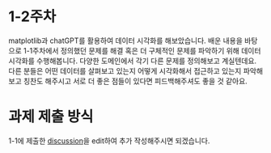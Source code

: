 # 1-2주차

matplotlib과 chatGPT를 활용하여 데이터 시각화를 해보았습니다. 배운 내용을 바탕으로 1-1주차에서 정의했던 문제를 해결 혹은 더 구체적인 문제를 파악하기 위해 데이터 시각화를 수행해봅니다. 다양한 도메인에서 각기 다른 문제를 정의해보고 계실텐데요. 다른 분들은 어떤 데이터를 살펴보고 있는지 어떻게 시각화해서 접근하고 있는지 파악해보고 칭찬도 해주시고 서로 더 좋은 점들이 있다면 피드백해주셔도 좋을 것 같아요. 


# 과제 제출 방식

1-1에 제출한 [discussion](https://github.com/Kim-jy0819/wanted-pre-onboarding-challenge-data/discussions/categories/2023%EB%85%84-11%EC%9B%94-%ED%94%84%EB%A6%AC%EC%98%A8%EB%B3%B4%EB%94%A9-%EB%8D%B0%EC%9D%B4%ED%84%B0-%EC%B1%8C%EB%A6%B0%EC%A7%80)을 edit하여 추가 작성해주시면 되겠습니다.
